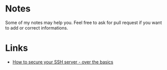 # Notes
Some of my notes may help you.
Feel free to ask for pull request if you want to add or correct informations. 

# Links
- [How to secure your SSH server - over the basics](ssh-securing.md)
